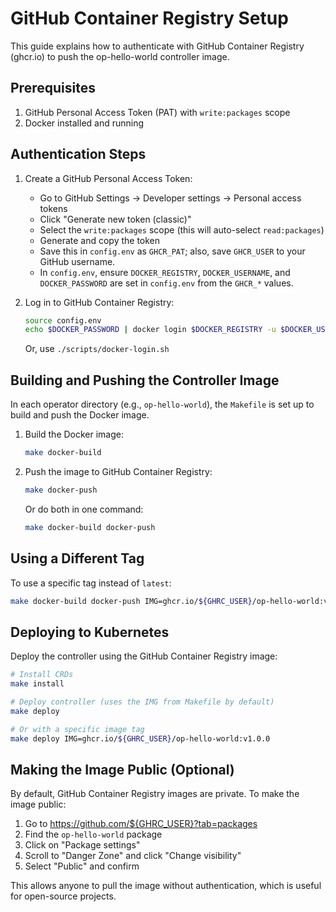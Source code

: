 # GitHub Container Registry Setup

This guide explains how to authenticate with GitHub Container Registry (ghcr.io) to push the op-hello-world controller image.

## Prerequisites

1. GitHub Personal Access Token (PAT) with `write:packages` scope
2. Docker installed and running

## Authentication Steps

1. Create a GitHub Personal Access Token:
   - Go to GitHub Settings → Developer settings → Personal access tokens
   - Click "Generate new token (classic)"
   - Select the `write:packages` scope (this will auto-select `read:packages`)
   - Generate and copy the token
   - Save this in `config.env` as `GHCR_PAT`; also, save `GHCR_USER` to your GitHub username.
   - In `config.env`, ensure `DOCKER_REGISTRY`, `DOCKER_USERNAME`, and `DOCKER_PASSWORD` are set in `config.env` from the `GHCR_*` values.

2. Log in to GitHub Container Registry:
   ```bash
   source config.env
   echo $DOCKER_PASSWORD | docker login $DOCKER_REGISTRY -u $DOCKER_USERNAME --password-stdin
   ```
   
   Or, use `./scripts/docker-login.sh`

## Building and Pushing the Controller Image

In each operator directory (e.g., `op-hello-world`), the `Makefile` is set up to build and push the Docker image.

1. Build the Docker image:
   ```bash
   make docker-build
   ```

2. Push the image to GitHub Container Registry:
   ```bash
   make docker-push
   ```

   Or do both in one command:
   ```bash
   make docker-build docker-push
   ```

## Using a Different Tag

To use a specific tag instead of `latest`:

```bash
make docker-build docker-push IMG=ghcr.io/${GHRC_USER}/op-hello-world:v1.0.0
```

## Deploying to Kubernetes

Deploy the controller using the GitHub Container Registry image:

```bash
# Install CRDs
make install

# Deploy controller (uses the IMG from Makefile by default)
make deploy

# Or with a specific image tag
make deploy IMG=ghcr.io/${GHRC_USER}/op-hello-world:v1.0.0
```

## Making the Image Public (Optional)

By default, GitHub Container Registry images are private. To make the image public:

1. Go to https://github.com/${GHRC_USER}?tab=packages
2. Find the `op-hello-world` package
3. Click on "Package settings"
4. Scroll to "Danger Zone" and click "Change visibility"
5. Select "Public" and confirm

This allows anyone to pull the image without authentication, which is useful for open-source projects.